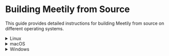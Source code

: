 # Building Meetily from Source

This guide provides detailed instructions for building Meetily from source on different operating systems.

<details>
<summary>Linux</summary>

## 🐧 Building on Linux

This guide helps you build Meetily on Linux with **automatic GPU acceleration**. The build system detects your hardware and configures the best performance automatically.

---

### 🚀 Quick Start (Recommended for Beginners)

If you're new to building on Linux, start here. These simple commands work for most users:

#### 1. Install Basic Dependencies

```bash
# Ubuntu/Debian
sudo apt update
sudo apt install build-essential cmake git

# Fedora/RHEL
sudo dnf install gcc-c++ cmake git

# Arch Linux
sudo pacman -S base-devel cmake git
```

#### 2. Build and Run

```bash
# Development mode (with hot reload)
./dev-gpu.sh

# Production build
./build-gpu.sh
```

**That's it!** The scripts automatically detect your GPU and configure acceleration.

### What Happens Automatically?

- ✅ **NVIDIA GPU** → CUDA acceleration (if toolkit installed)
- ✅ **AMD GPU** → ROCm acceleration (if ROCm installed)
- ✅ **No GPU** → Optimized CPU mode (still works great!)

> 💡 **Tip:** If you have an NVIDIA or AMD GPU but want better performance, jump to the [GPU Setup](#-gpu-setup-guides-intermediate) section below.

---

### 🧠 Understanding Auto-Detection

The build scripts (`dev-gpu.sh` and `build-gpu.sh`) call `scripts/auto-detect-gpu.js` which automatically detects your hardware and selects the best acceleration method.

#### Detection Priority

| Priority | Hardware | What It Checks | Result |
|----------|----------|----------------|--------|
| 1️⃣ | **NVIDIA CUDA** | `nvidia-smi` exists + (`CUDA_PATH` or `nvcc` found) | `--features cuda` |
| 2️⃣ | **AMD ROCm** | `rocm-smi` exists + (`ROCM_PATH` or `hipcc` found) | `--features hipblas` |
| 3️⃣ | **Vulkan** | `vulkaninfo` exists + `VULKAN_SDK` + `BLAS_INCLUDE_DIRS` set | `--features vulkan` |
| 4️⃣ | **OpenBLAS** | `BLAS_INCLUDE_DIRS` set | `--features openblas` |
| 5️⃣ | **CPU-only** | None of the above | (no features, pure CPU) |

#### Common Scenarios

| Your System | Auto-Detection Result | Why |
|-------------|----------------------|-----|
| Clean Linux install | CPU-only | No GPU SDK detected |
| NVIDIA GPU + drivers only | CPU-only | CUDA toolkit not installed |
| NVIDIA GPU + CUDA toolkit | **CUDA acceleration** ✅ | Full detection successful |
| AMD GPU + ROCm | **HIPBlas acceleration** ✅ | Full detection successful |
| Vulkan drivers only | CPU-only | Vulkan SDK + env vars needed |
| Vulkan SDK configured | **Vulkan acceleration** ✅ | All requirements met |

> 💡 **Key Insight:** Having GPU drivers alone isn't enough. You need the **development SDK** (CUDA toolkit, ROCm, or Vulkan SDK) for acceleration.

---

### 🔧 GPU Setup Guides (Intermediate)

Want better performance? Follow these guides to enable GPU acceleration.

#### 🟢 NVIDIA CUDA Setup

**Prerequisites:** NVIDIA GPU with compute capability 5.0+ (check: `nvidia-smi --query-gpu=compute_cap --format=csv`)

##### Step 1: Install CUDA Toolkit

```bash
# Ubuntu/Debian (CUDA 12.x)
sudo apt install nvidia-driver-550 nvidia-cuda-toolkit

# Verify installation
nvidia-smi          # Shows GPU info
nvcc --version      # Shows CUDA version
```

##### Step 2: Build with CUDA

```bash
# Set your GPU's compute capability
# Example: RTX 3080 = 8.6 → use "86"
# Example: GTX 1080 = 6.1 → use "61"

CMAKE_CUDA_ARCHITECTURES=75 \
CMAKE_CUDA_STANDARD=17 \
CMAKE_POSITION_INDEPENDENT_CODE=ON \
./build-gpu.sh
```

> 💡 **Finding Your Compute Capability:**
> ```bash
> nvidia-smi --query-gpu=compute_cap --format=csv
> ```
> Convert `7.5` → `75`, `8.6` → `86`, etc.

**Why these flags?**
- `CMAKE_CUDA_ARCHITECTURES`: Optimizes for your specific GPU
- `CMAKE_CUDA_STANDARD=17`: Ensures C++17 compatibility
- `CMAKE_POSITION_INDEPENDENT_CODE=ON`: Fixes linking issues on modern systems

---

#### 🔵 Vulkan Setup (Cross-Platform Fallback)

Vulkan works on NVIDIA, AMD, and Intel GPUs. Good choice if CUDA/ROCm don't work.

##### Step 1: Install Vulkan SDK and BLAS

```bash
# Ubuntu/Debian
sudo apt install vulkan-sdk libopenblas-dev

# Fedora
sudo dnf install vulkan-devel openblas-devel

# Arch Linux
sudo pacman -S vulkan-devel openblas
```

##### Step 2: Configure Environment

```bash
# Add to ~/.bashrc or ~/.zshrc
export VULKAN_SDK=/usr
export BLAS_INCLUDE_DIRS=/usr/include/x86_64-linux-gnu

# Apply changes
source ~/.bashrc
```

##### Step 3: Build

```bash
./build-gpu.sh
```

The script will automatically detect Vulkan and build with `--features vulkan`.

---

#### 🔴 AMD ROCm Setup (AMD GPUs Only)

**Prerequisites:** AMD GPU with ROCm support (RX 5000+, Radeon VII, etc.)

```bash
# Ubuntu/Debian
# Add ROCm repository (see https://rocm.docs.amd.com for latest)
sudo apt install rocm-smi hipcc

# Set environment
export ROCM_PATH=/opt/rocm

# Verify
rocm-smi            # Shows GPU info
hipcc --version     # Shows ROCm version

# Build
./build-gpu.sh
```

---

### 🎯 Advanced Usage

#### Manual Feature Override

Want to force a specific acceleration method? Use these commands:

```bash
# Force CUDA (ignore auto-detection)
pnpm run tauri:dev:cuda
pnpm run tauri:build:cuda

# Force Vulkan
pnpm run tauri:dev:vulkan
pnpm run tauri:build:vulkan

# Force ROCm (HIPBlas)
pnpm run tauri:dev:hipblas
pnpm run tauri:build:hipblas

# Force CPU-only (for testing)
pnpm run tauri:dev:cpu
pnpm run tauri:build:cpu

# Force OpenBLAS (CPU-optimized)
pnpm run tauri:dev:openblas
pnpm run tauri:build:openblas
```

#### Build Output Location

After successful build:
```
src-tauri/target/release/bundle/appimage/Meetily_<version>_amd64.AppImage
```

---

### 🧭 Troubleshooting

#### "CUDA toolkit not found"
- **Fix:** Install `nvidia-cuda-toolkit` or set `CUDA_PATH` environment variable
- **Check:** `nvcc --version` should work

#### "Vulkan detected but missing dependencies"
- **Fix:** Set both `VULKAN_SDK` and `BLAS_INCLUDE_DIRS` environment variables
- **Example:**
  ```bash
  export VULKAN_SDK=/usr
  export BLAS_INCLUDE_DIRS=/usr/include/x86_64-linux-gnu
  ```

#### "AppImage build stripping symbols"
- **Fix:** Already handled! `build-gpu.sh` sets `NO_STRIP=true` automatically
- **Why:** Prevents runtime errors from missing symbols

#### Build works but no GPU acceleration
- **Check detection:** Look at the build output for GPU detection messages
- **Verify:** `nvidia-smi` (NVIDIA) or `rocm-smi` (AMD) should work
- **Missing SDK:** Install the development toolkit, not just drivers

</details>

<details>
<summary>macOS</summary>

## 🍎 Building on macOS

On macOS, the build process is simplified as GPU acceleration (Metal) is enabled by default.

### 1. Install Dependencies

```bash
# Install Homebrew (if not already installed)
/bin/bash -c "$(curl -fsSL https://raw.githubusercontent.com/Homebrew/install/HEAD/install.sh)"

# Install required tools
brew install cmake node pnpm
```

### 2. Build and Run

```bash
# Development mode (with hot reload)
pnpm tauri:dev

# Production build
pnpm tauri:build
```

The application will be built with Metal GPU acceleration automatically.

</details>

<details>
<summary>Windows</summary>

## 🪟 Building on Windows

### 1. Install Dependencies

*   **Node.js:** Download and install from [nodejs.org](https://nodejs.org/).
*   **Rust:** Install from [rust-lang.org](https://www.rust-lang.org/tools/install).
*   **Visual Studio Build Tools:** Install the "Desktop development with C++" workload from the Visual Studio Installer.
*   **CMake:** Download and install from [cmake.org](https://cmake.org/download/).

### 2. Build and Run

```powershell
# Development mode (with hot reload)
pnpm tauri:dev

# Production build
pnpm tauri:build
```

By default, the application will be built with CPU-only processing. To enable GPU acceleration, see the [GPU Acceleration Guide](GPU_ACCELERATION.md).

</details>
